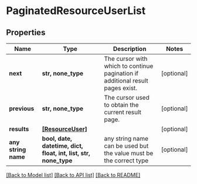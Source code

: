 # PaginatedResourceUserList


## Properties
Name | Type | Description | Notes
------------ | ------------- | ------------- | -------------
**next** | **str, none_type** | The cursor with which to continue pagination if additional result pages exist. | [optional] 
**previous** | **str, none_type** | The cursor used to obtain the current result page. | [optional] 
**results** | [**[ResourceUser]**](ResourceUser.md) |  | [optional] 
**any string name** | **bool, date, datetime, dict, float, int, list, str, none_type** | any string name can be used but the value must be the correct type | [optional]

[[Back to Model list]](../README.md#documentation-for-models) [[Back to API list]](../README.md#documentation-for-api-endpoints) [[Back to README]](../README.md)


